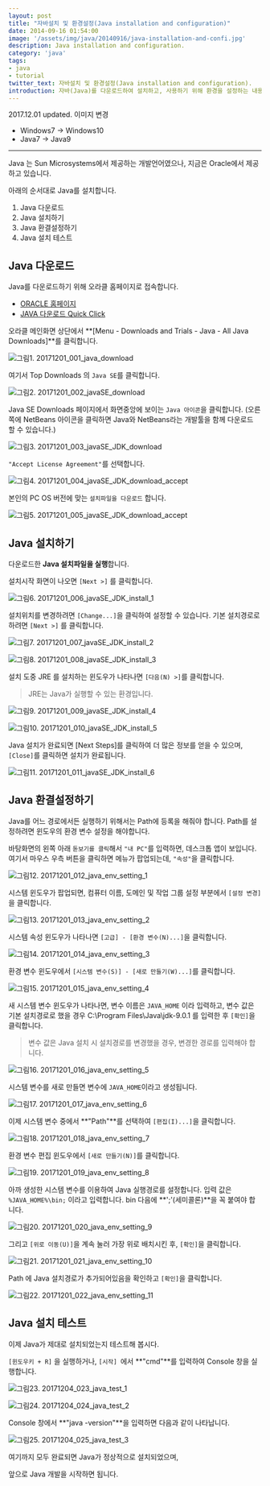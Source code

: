 ```yaml
---
layout: post
title: "자바설치 및 환경설정(Java installation and configuration)"
date: 2014-09-16 01:54:00
image: '/assets/img/java/20140916/java-installation-and-confi.jpg'
description: Java installation and configuration.
category: 'java'
tags:
- java
- tutorial
twitter_text: 자바설치 및 환경설정(Java installation and configuration).
introduction: 자바(Java)를 다운로드하여 설치하고, 사용하기 위해 환경을 설정하는 내용을 설명합니다.
---
```


2017.12.01 updated.
이미지 변경
- Windows7 -> Windows10
- Java7 -> Java9

-----

Java 는 Sun Microsystems에서 제공하는 개발언어였으나, 지금은 Oracle에서 제공하고 있습니다.

아래의 순서대로 Java를 설치합니다.

1. Java 다운로드
2. Java 설치하기
3. Java 환결설정하기
4. Java 설치 테스트


## Java 다운로드

Java를 다운로드하기 위해 오라클 홈페이지로 접속합니다.
- [ORACLE 홈페이지](http://www.oracle.com/index.html)
- [JAVA 다운로드 Quick Click]( http://www.oracle.com/technetwork/java/javase/downloads/index.html)

오라클 메인화면 상단에서 **[Menu - Downloads and Trials - Java - All Java Downloads]**를 클릭합니다.

![그림1. 20171201_001_java_download](/assets/img/java/20140916/20171201_001_java_download.png)

여기서 Top Downloads 의 `Java SE`를 클릭합니다.

![그림2. 20171201_002_javaSE_download](/assets/img/java/20140916/20171201_002_javaSE_download.png)

Java SE Downloads 페이지에서 화면중앙에 보이는 `Java 아이콘`을 클릭합니다.
(오른쪽에 NetBeans 아이콘을 클릭하면 Java와 NetBeans라는 개발툴을 함께 다운로드 할 수 있습니다.)

![그림3. 20171201_003_javaSE_JDK_download](/assets/img/java/20140916/20171201_003_javaSE_JDK_download.png)

`"Accept License Agreement"`를 선택합니다.

![그림4. 20171201_004_javaSE_JDK_download_accept](/assets/img/java/20140916/20171201_004_javaSE_JDK_download_accept.png)

본인의 PC OS 버전에 맞는 `설치파일을 다운로드` 합니다.

![그림5. 20171201_005_javaSE_JDK_download_accept](/assets/img/java/20140916/20171201_005_javaSE_JDK_download_accept.png)


## Java 설치하기

다운로드한 **Java 설치파일을 실행**합니다.

설치시작 화면이 나오면 `[Next >]` 를 클릭합니다.

![그림6. 20171201_006_javaSE_JDK_install_1](/assets/img/java/20140916/20171201_006_javaSE_JDK_install_1.png)

설치위치를 변경하려면 `[Change...]`을 클릭하여 설정할 수 있습니다.
기본 설치경로로 하려면 `[Next >]` 를 클릭합니다.

![그림7. 20171201_007_javaSE_JDK_install_2](/assets/img/java/20140916/20171201_007_javaSE_JDK_install_2.png)

![그림8. 20171201_008_javaSE_JDK_install_3](/assets/img/java/20140916/20171201_008_javaSE_JDK_install_3.png)

설치 도중 JRE 를 설치하는 윈도우가 나타나면 `[다음(N) >]`를 클릭합니다.
> JRE는 Java가 실행할 수 있는 환경입니다.

![그림9. 20171201_009_javaSE_JDK_install_4](/assets/img/java/20140916/20171201_009_javaSE_JDK_install_4.png)

![그림10. 20171201_010_javaSE_JDK_install_5](/assets/img/java/20140916/20171201_010_javaSE_JDK_install_5.png)

Java 설치가 완료되면 [Next Steps]를 클릭하여 더 많은 정보를 얻을 수 있으며,
`[Close]`를 클릭하면 설치가 완료됩니다.

![그림11. 20171201_011_javaSE_JDK_install_6](/assets/img/java/20140916/20171201_011_javaSE_JDK_install_6.png)

## Java 환결설정하기

Java를 어느 경로에서든 실행하기 위해서는 Path에 등록을 해줘야 합니다.
Path를 설정하려면 윈도우의 환경 변수 설정을 해야합니다.

바탕화면의 왼쪽 아래 `돋보기를 클릭`해서 `"내 PC"`를 입력하면, 데스크톱 앱이 보입니다.
여기서 마우스 우측 버튼을 클릭하면 메뉴가 팝업되는데, `"속성"`을 클릭합니다.

![그림12. 20171201_012_java_env_setting_1](/assets/img/java/20140916/20171201_012_java_env_setting_1.png)

시스템 윈도우가 팝업되면,
컴퓨터 이름, 도메인 및 작업 그룹 설정 부분에서 `[설정 변경]` 을 클릭합니다.

![그림13. 20171201_013_java_env_setting_2](/assets/img/java/20140916/20171201_013_java_env_setting_2.png)

시스템 속성 윈도우가 나타나면 `[고급] - [환경 변수(N)...]`을 클릭합니다.

![그림14. 20171201_014_java_env_setting_3](/assets/img/java/20140916/20171201_014_java_env_setting_3.png)

환경 변수 윈도우에서 `[시스템 변수(S)] - [새로 만들기(W)...]`를 클릭합니다.

![그림15. 20171201_015_java_env_setting_4](/assets/img/java/20140916/20171201_015_java_env_setting_4.png)

새 시스템 변수 윈도우가 나타나면, 변수 이름은 `JAVA_HOME` 이라 입력하고, 
변수 값은 기본 설치경로로 했을 경우 C:\Program Files\Java\jdk-9.0.1 를 입력한 후 `[확인]`을 클릭합니다.
> 변수 값은 Java 설치 시 설치경로를 변경했을 경우, 변경한 경로를 입력해야 합니다.

![그림16. 20171201_016_java_env_setting_5](/assets/img/java/20140916/20171201_016_java_env_setting_5.png)

시스템 변수를 새로 만들면 변수에 `JAVA_HOME`이라고 생성됩니다.

![그림17. 20171201_017_java_env_setting_6](/assets/img/java/20140916/20171201_017_java_env_setting_6.png)

이제 시스템 변수 중에서 **"Path"**를 선택하여 `[편집(I)...]`을 클릭합니다.

![그림18. 20171201_018_java_env_setting_7](/assets/img/java/20140916/20171201_018_java_env_setting_7.png)

환경 변수 편집 윈도우에서 `[새로 만들기(N)]`를 클릭합니다.

![그림19. 20171201_019_java_env_setting_8](/assets/img/java/20140916/20171201_019_java_env_setting_8.png)

아까 생성한 시스템 변수를 이용하여 Java 실행경로를 설정합니다.
입력 값은 `%JAVA_HOME%\bin;` 이라고 입력합니다.
bin 다음에 **';'(세미콜론)**을 꼭 붙여야 합니다.

![그림20. 20171201_020_java_env_setting_9](/assets/img/java/20140916/20171201_020_java_env_setting_9.png)

그리고 `[위로 이동(U)]`을 계속 눌러 가장 위로 배치시킨 후, `[확인]`을 클릭합니다.

![그림21. 20171201_021_java_env_setting_10](/assets/img/java/20140916/20171201_021_java_env_setting_10.png)

Path 에 Java 설치경로가 추가되어있음을 확인하고 `[확인]`을 클릭합니다.

![그림22. 20171201_022_java_env_setting_11](/assets/img/java/20140916/20171201_022_java_env_setting_11.png)



## Java 설치 테스트

이제 Java가 제대로 설치되었는지 테스트해 봅시다.

`[윈도우키 + R]` 을 실행하거나, `[시작] `에서 **"cmd"**를 입력하여 Console 창을 실행합니다.

![그림23. 20171204_023_java_test_1](/assets/img/java/20140916/20171204_023_java_test_1.png)

![그림24. 20171204_024_java_test_2](/assets/img/java/20140916/20171204_024_java_test_2.png)

Console 창에서 **"java -version"**을 입력하면 다음과 같이 나타납니다.

![그림25. 20171204_025_java_test_3](/assets/img/java/20140916/20171204_025_java_test_3.png)

여기까지 모두 완료되면 Java가 정상적으로 설치되었으며,

앞으로 Java 개발을 시작하면 됩니다. 









